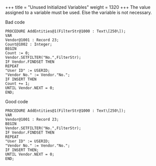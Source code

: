 +++
title = "Unused Initialized Variables"
weight = 1320
+++
The value assigned to a variable must be used. Else the variable is not necessary. 

Bad code

    PROCEDURE AddEntities@1(FilterStr@1000 : Text\[250\]);
    VAR
    Vendor@1001 : Record 23;
    Count@1002 : Integer;
    BEGIN
    Count := 0;
    Vendor.SETFILTER("No.",FilterStr);
    IF Vendor.FINDSET THEN
    REPEAT
    "User ID" := USERID;
    "Vendor No." := Vendor."No.";
    IF INSERT THEN
    Count += 1;
    UNTIL Vendor.NEXT = 0;
    END;

Good code

    PROCEDURE AddEntities@1(FilterStr@1000 : Text\[250\]);
    VAR
    Vendor@1001 : Record 23;
    BEGIN
    Vendor.SETFILTER("No.",FilterStr);
    IF Vendor.FINDSET THEN
    REPEAT
    "User ID" := USERID;
    "Vendor No." := Vendor."No.";
    IF INSERT THEN;
    UNTIL Vendor.NEXT = 0;
    END;
